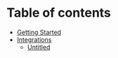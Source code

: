 # Table of contents

* [Getting Started](README.md)
* [Integrations](integrations/README.md)
  * [Untitled](integrations/untitled.md)

